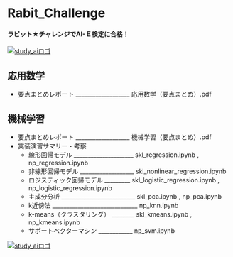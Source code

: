 # Rabit_Challenge
#### ラビット★チャレンジでAI-Ｅ検定に合格！
[![study_aiロゴ](http://ai999.careers/bnr_jdla.png)](http://study-ai.com/jdla/)
## 応用数学
- 要点まとめレポート ___________________ 応用数学（要点まとめ）.pdf

## 機械学習
- 要点まとめレポート ___________________ 機械学習（要点まとめ）.pdf
- 実装演習サマリー・考察
  - 線形回帰モデル _____________________ skl_regression.ipynb , np_regression.ipynb
  - 非線形回帰モデル ___________________ skl_nonlinear_regression.ipynb
  - ロジスティック回帰モデル _________ skl_logistic_regression.ipynb , np_logistic_regression.ipynb
  - 主成分分析 __________________________ skl_pca.ipynb , np_pca.ipynb
  - k近傍法 ______________________________ np_knn.ipynb
  - k-means（クラスタリング） ________ skl_kmeans.ipynb , np_kmeans.ipynb
  - サポートベクターマシン ____________ np_svm.ipynb

[![study_aiロゴ](http://ai999.careers/bnr_jdla.png)](http://study-ai.com/jdla/)

